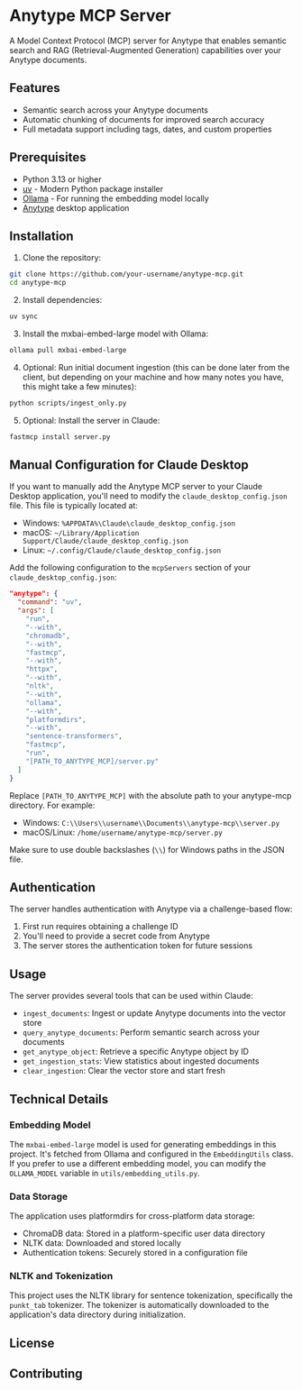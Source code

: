 # Anytype MCP Server

A Model Context Protocol (MCP) server for Anytype that enables semantic search and RAG (Retrieval-Augmented Generation) capabilities over your Anytype documents.

## Features

- Semantic search across your Anytype documents
- Automatic chunking of documents for improved search accuracy
- Full metadata support including tags, dates, and custom properties

## Prerequisites

- Python 3.13 or higher
- [uv](https://github.com/astral-sh/uv) - Modern Python package installer
- [Ollama](https://ollama.ai) - For running the embedding model locally
- [Anytype](https://anytype.io) desktop application

## Installation

1. Clone the repository:
```bash
git clone https://github.com/your-username/anytype-mcp.git
cd anytype-mcp
```

2. Install dependencies:
```bash
uv sync
```

3. Install the mxbai-embed-large model with Ollama:
```bash
ollama pull mxbai-embed-large
```

4. Optional: Run initial document ingestion (this can be done later from the client, but depending on your machine and how many notes you have, this might take a few minutes):
```bash
python scripts/ingest_only.py
```

5. Optional: Install the server in Claude:
```bash
fastmcp install server.py
```

## Manual Configuration for Claude Desktop

If you want to manually add the Anytype MCP server to your Claude Desktop application, you'll need to modify the `claude_desktop_config.json` file. This file is typically located at:

- Windows: `%APPDATA%\Claude\claude_desktop_config.json`
- macOS: `~/Library/Application Support/Claude/claude_desktop_config.json`
- Linux: `~/.config/Claude/claude_desktop_config.json`

Add the following configuration to the `mcpServers` section of your `claude_desktop_config.json`:

```json
"anytype": {
  "command": "uv",
  "args": [
    "run",
    "--with",
    "chromadb",
    "--with",
    "fastmcp",
    "--with",
    "httpx",
    "--with",
    "nltk",
    "--with",
    "ollama",
    "--with",
    "platformdirs",
    "--with",
    "sentence-transformers",
    "fastmcp",
    "run",
    "[PATH_TO_ANYTYPE_MCP]/server.py"
  ]
}
```

Replace `[PATH_TO_ANYTYPE_MCP]` with the absolute path to your anytype-mcp directory. For example:
- Windows: `C:\\Users\\username\\Documents\\anytype-mcp\\server.py`
- macOS/Linux: `/home/username/anytype-mcp/server.py`

Make sure to use double backslashes (`\\`) for Windows paths in the JSON file.

## Authentication

The server handles authentication with Anytype via a challenge-based flow:
1. First run requires obtaining a challenge ID 
2. You'll need to provide a secret code from Anytype
3. The server stores the authentication token for future sessions

## Usage

The server provides several tools that can be used within Claude:

- `ingest_documents`: Ingest or update Anytype documents into the vector store
- `query_anytype_documents`: Perform semantic search across your documents
- `get_anytype_object`: Retrieve a specific Anytype object by ID
- `get_ingestion_stats`: View statistics about ingested documents
- `clear_ingestion`: Clear the vector store and start fresh

## Technical Details

### Embedding Model

The `mxbai-embed-large` model is used for generating embeddings in this project. It's fetched from Ollama and configured in the `EmbeddingUtils` class. If you prefer to use a different embedding model, you can modify the `OLLAMA_MODEL` variable in `utils/embedding_utils.py`.

### Data Storage

The application uses platformdirs for cross-platform data storage:
- ChromaDB data: Stored in a platform-specific user data directory
- NLTK data: Downloaded and stored locally
- Authentication tokens: Securely stored in a configuration file

### NLTK and Tokenization

This project uses the NLTK library for sentence tokenization, specifically the `punkt_tab` tokenizer. The tokenizer is automatically downloaded to the application's data directory during initialization.

## License

## Contributing

